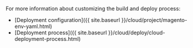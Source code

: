 For more information about customizing the build and deploy process:

-  [Deployment configuration]({{ site.baseurl }}/cloud/project/magento-env-yaml.html)
-  [Deployment process]({{ site.baseurl }}/cloud/deploy/cloud-deployment-process.html)